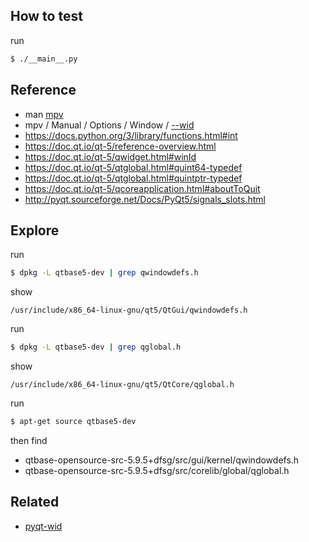 
## How to test

run

``` sh
$ ./__main__.py
```


## Reference

* man [mpv](http://manpages.ubuntu.com/manpages/bionic/en/man1/mpv.1.html#options)
* mpv / Manual / Options / Window / [--wid](https://mpv.io/manual/master/#options-wid)
* https://docs.python.org/3/library/functions.html#int
* https://doc.qt.io/qt-5/reference-overview.html
* https://doc.qt.io/qt-5/qwidget.html#winId
* https://doc.qt.io/qt-5/qtglobal.html#quint64-typedef
* https://doc.qt.io/qt-5/qtglobal.html#quintptr-typedef
* https://doc.qt.io/qt-5/qcoreapplication.html#aboutToQuit
* http://pyqt.sourceforge.net/Docs/PyQt5/signals_slots.html


## Explore

run

``` sh
$ dpkg -L qtbase5-dev | grep qwindowdefs.h
```

show

```
/usr/include/x86_64-linux-gnu/qt5/QtGui/qwindowdefs.h
```

run

``` sh
$ dpkg -L qtbase5-dev | grep qglobal.h
```

show

```
/usr/include/x86_64-linux-gnu/qt5/QtCore/qglobal.h
```

run

``` sh
$ apt-get source qtbase5-dev
```

then find

* qtbase-opensource-src-5.9.5+dfsg/src/gui/kernel/qwindowdefs.h
* qtbase-opensource-src-5.9.5+dfsg/src/corelib/global/qglobal.h


## Related

* [pyqt-wid](../pyqt-wid)
